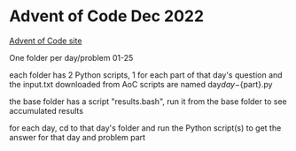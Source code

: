 # Advent of Code Dec 2022

[Advent of Code site](https://adventofcode.com/)

One folder per day/problem  01-25

each folder has 2 Python scripts, 1 for each part of that day's question and the input.txt downloaded from AoC
scripts are named day${day}-${part}.py

the base folder has a script "results.bash", run it from the base folder to see accumulated results

for each day, cd to that day's folder and run the Python script(s) to get the answer for that day and problem part
